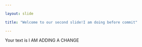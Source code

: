 ```yaml
---

layout: slide

title: "Welcome to our second slide!I am doing before commit"

---
```


Your text is  I AM ADDING A CHANGE 
